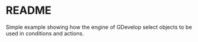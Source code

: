 # README

Simple example showing how the engine of GDevelop select objects to be used in conditions and actions.

